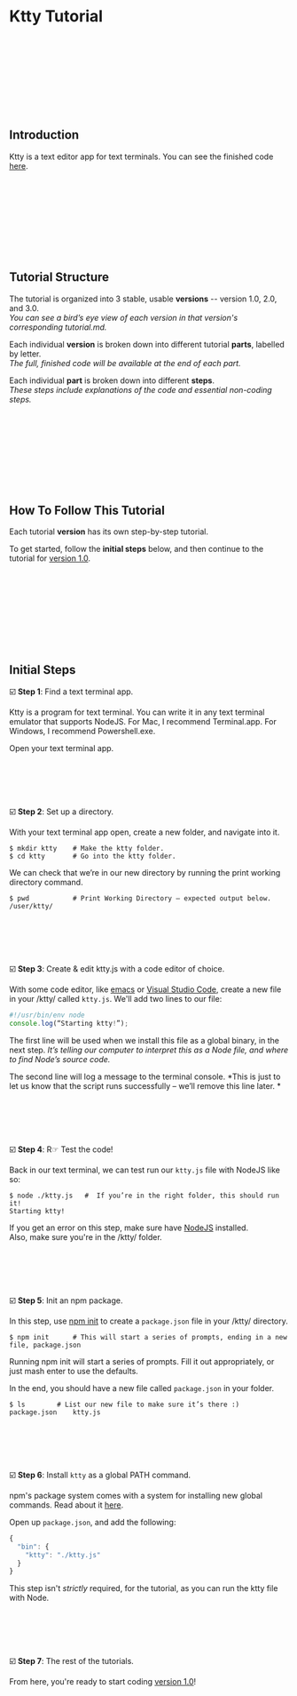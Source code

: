 # Ktty Tutorial

<br/><br/><br/><br/><br/><br/><br/><br/>



##  Introduction

Ktty is a text editor app for text terminals.  You can see the finished code [here](https://github.com/rooftop-media/ktty).

<br/><br/><br/><br/><br/><br/><br/><br/>



##  Tutorial Structure

The tutorial is organized into 3 stable, usable **versions** -- version 1.0, 2.0, and 3.0.   
*You can see a bird’s eye view of each version in that version's corresponding tutorial.md.*  

Each individual **version** is broken down into different tutorial **parts**, labelled by letter.  
*The full, finished code will be available at the end of each part.*  

Each individual **part** is broken down into different **steps**.   
*These steps include explanations of the code and essential non-coding steps.*

<br/><br/><br/><br/><br/><br/><br/><br/>



##  How To Follow This Tutorial

Each tutorial **version** has its own step-by-step tutorial.

To get started, follow the **initial steps** below, and then continue to the tutorial for [version 1.0](https://github.com/rooftop-media/ktty-tutorial/blob/main/version1.0/tutorial.md).

<br/><br/><br/><br/><br/><br/><br/><br/>




##  Initial Steps

☑️ **Step 1**: Find a text terminal app.   

Ktty is a program for text terminal.  You can write it in any text terminal emulator that supports NodeJS. For Mac, I recommend Terminal.app.  For Windows, I recommend Powershell.exe.  

Open your text terminal app.

<br/><br/><br/><br/>


☑️ **Step 2**: Set up a directory.  

With your text terminal app open, create a new folder, and navigate into it. 

```shell
$ mkdir ktty    # Make the ktty folder.
$ cd ktty       # Go into the ktty folder.
```

We can check that we’re in our new directory 
by running the print working directory command. 

```shell
$ pwd           # Print Working Directory – expected output below.
/user/ktty/     
```


<br/><br/><br/><br/>


☑️ **Step 3**: Create & edit ktty.js with a code editor of choice.

With some code editor, like [emacs](https://www.gnu.org/software/emacs/) or [Visual Studio Code](https://code.visualstudio.com/), create a new file in your /ktty/ called `ktty.js`.
We'll add two lines to our file:

```js
#!/usr/bin/env node
console.log(“Starting ktty!”);
```

The first line will be used when we install this file as a global binary, in the next step.
*It’s telling our computer to interpret this as a Node file, and where to find Node’s source code.*

The second line will log a message to the terminal console.
*This is just to let us know that the script runs successfully – we’ll remove this line later. *

<br/><br/><br/><br/>



☑️ **Step 4**: R☞ Test the code!

Back in our text terminal, we can test run our `ktty.js` file with NodeJS like so:

```shell
$ node ./ktty.js   #  If you’re in the right folder, this should run it!
Starting ktty!
```

If you get an error on this step, make sure have [NodeJS](https://nodejs.org/en/) installed.  
Also, make sure you're in the /ktty/ folder.


<br/><br/><br/><br/>



☑️ **Step 5**: Init an npm package.

In this step, use [npm init](https://docs.npmjs.com/cli/v7/commands/npm-init) to create a `package.json` file in your /ktty/ directory.

```shell
$ npm init		# This will start a series of prompts, ending in a new file, package.json
```

Running npm init will start a series of prompts.  Fill it out appropriately, or just mash enter to use the defaults.

In the end, you should have a new file called `package.json` in your folder.  

```shell
$ ls		# List our new file to make sure it’s there :)
package.json 	ktty.js
```

<br/><br/><br/><br/>



☑️ **Step 6**: Install `ktty` as a global PATH command.

npm's package system comes with a system for installing new global commands.  Read about it [here](https://docs.npmjs.com/cli/v7/configuring-npm/package-json#bin).

Open up `package.json`, and add the following:

```javascript
{
  "bin": {
    "ktty": "./ktty.js"
  }
}
```

This step isn't *strictly* required, for the tutorial, as you can run the ktty file with Node.  

<br/><br/><br/><br/>




☑️ **Step 7**: The rest of the tutorials.

From here, you're ready to start coding [version 1.0](https://github.com/rooftop-media/ktty-tutorial/blob/main/version1.0/tutorial.md)!
